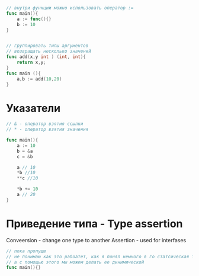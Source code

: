 

```go
// внутри функции можно использовать оператор :=
func main(){
    a := func(){}
    b := 10
}


// группировать типы аргументов
// возвращать несколько значений
func add(x,y int ) (int, int){
    return x,y;
}
func main (){
    a,b := add(10,20)
}

```

# Указатели

```go
// & - оператор взятия ссылки
// * - оператор взятия значения

func main(){
    a := 10
    b = &a
    c = &b

    a // 10
    *b //10
    **c //10

    *b += 10
    a // 20
}

```

# Приведение типа - Type assertion

Conveersion - change one type to another
Assertion - used for interfases

```go
// пока пропущю
// не понимаю как это рабоатет, как я понял немного в го статсическая типизация
// а с помощью этого мы можем делать ее динимической
func main(){}

```
